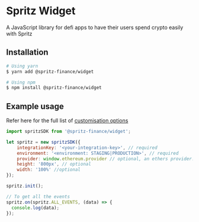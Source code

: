 # Spritz Widget

A JavaScript library for defi apps to have their users spend crypto easily with Spritz

## Installation

```sh
# Using yarn
$ yarn add @spritz-finance/widget

# Using npm
$ npm install @spritz-finance/widget
```

## Example usage

Refer here for the full list of [customisation options](https://docs.spritz.finance/docs/embeddable-widget)

```js
import spritzSDK from '@spritz-finance/widget';

let spritz = new spritzSDK({
    integrationKey: '<your-integration-key>', // required
    environment: '<environment: STAGING|PRODUCTION>', // required
    provider: window.ethereum.provider // optional, an ethers provider. Will bridge your app's web3 provider into the Spritz app
    height: '800px', // optional
    width: '100%' //optional
});

spritz.init();

// To get all the events
spritz.on(spritz.ALL_EVENTS, (data) => {
  console.log(data);
});
```
